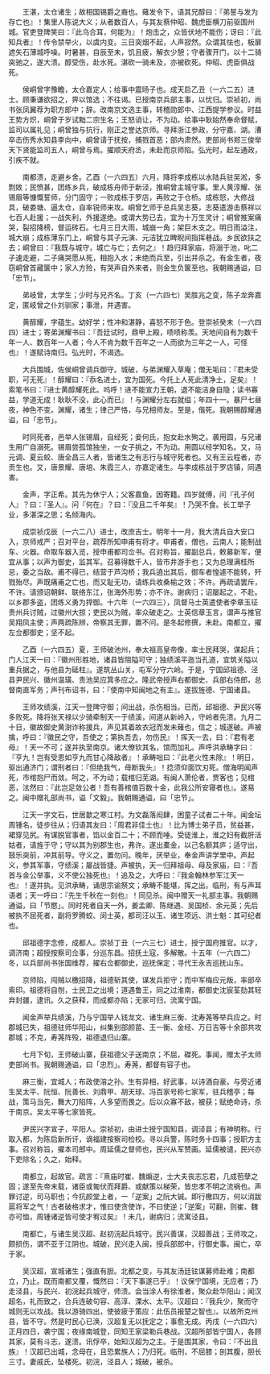 <!-- { "loadSidebar": true } -->
　　王湛，太仓诸生；故相国锡爵之裔也。薙发令下，语其兄醇曰：『弟誓与发为存亡也』！集里人陈说大义；从者数百人，与其友蔡仲昭、魏虎臣横刀前驱围州城。官吏登陴笑曰：『此乌合耳，何能为』！炮击之，众皆伏地不能伤；讶曰：『此知兵者』！传令禁举火，以虞内变。三日突烟不起，人声寂然。众谓其怯也，板扉遮矢石薄城呼噪。时暑甚，自辰至未，饥且疲，解衣少憩；守者骤开门，以十二骑突驰之，遂大溃。醇受伤，赴水死。湛砍一骑未及，亦被砍死。仲昭、虎臣俱战死。

　　侯峒曾字豫瞻，太仓嘉定人；给事中震旸子也。成天启乙丑（一六二五）进士。顾秉谦欲招之，畀以馆选；不往谒。已授南京兵部主事，以忧归。崇祯初，尚书张凤翼荐为职方郎中；辞。改南京文选主事，转稽勋郎中、江西提学参议。时益王势方炽，峒曾于岁试黜二宗生名；王怒诮让，不为动。给事中耿始然奉命督赋，监司以属礼见；峒曾独与抗行，刚正之誉达京师。寻拜浙江参政，分守嘉、湖。漕卒击伤秀水知县李向中，峒曾请于抚按，捕戮首恶；部内肃然。吏部尚书郑三俊举天下贤能监司五人，峒曾与焉。擢顺天府丞，未赴而京师陷。弘光时，起左通政，引疾不就。

　　南都溃，走避乡舍。乙酉（一六四五）六月，降将李成栋以水陆兵驻吴淞，多剽敓；民愤甚，团练乡兵，破成栋舟师于新泾，推峒曾主城守事。里人黄淳耀、张锡眉等慷慨誓师，分门固守；一败成栋于罗店，再败之于仓桥。成栋怒，大修战具，破娄塘、逼太仓，自率锐师来攻。峒曾乞师于总兵吴志葵，志葵遣游击蔡祥以七百人赴援；一战失利，外援遂绝。或谓大势已去，宜为十万生灵计；峒曾推案痛哭，裂招降榜，督运砖石。七月三日大雨，城崩一角；架巨木支之。明日雨溢注，城大崩；成栋薄东门上，峒曾与其子元演、元洁犹立睥睨间指挥巷战。乡民欲扶之去；峒曾曰：『我既与城守，城亡与亡；去何之』！趋归拜家庙，将溺于池，叱二子速走避，二子痛哭愿从死，相抱入水；未绝而兵至，引出并杀之。有金生者，夜窃峒曾首藏箧中；家人方殓，有哭声自外来者，则金生负箧至也。我朝赐通谥，曰「忠节」。

　　弟岐曾，太学生；少时与兄齐名。丁亥（一六四七）吴胜兆之变，陈子龙奔嘉定，匿岐曾之仆刘驯家；事泄，并遇害。

　　黄醇耀，字蕴生。幼好学；性冲和湛静，喜怒不形于色。登崇祯癸未（一六四四）进士；寄弟渊耀书曰：『吾廷试时，鼎甲上殿，啧啧称羡。天地间自有为数千年一人、数百年一人者；今人不肯为数千百年之一人而欲为三年之一人，可怪也』！遂赋诗南归。弘光时，不谒选。

　　大兵围城，佐侯峒曾调兵御守。城破，与弟渊耀入草庵；僧无垢曰：『君未受职，可无死』！醇耀曰：『忝名进士，宜为国死。今托上人死此清净土，足矣』！索笔书曰：『进士黄醇耀死此。呜呼！进不能宣力王朝，退不能洁身自隐；读书寡益，学道无成！耿耿不没，此心而已』！与渊耀分左右就缢；年四十一。暴尸七昼夜，神色不变。渊耀，诸生；律己严恪，与兄相师友。至是，偕死。我朝赐醇耀通谥，曰「忠节」。

　　时同死者，邑举人张锡眉，自经死；妾何氏，抱女赴水殉之。袭用圆，与兄诸生用广自溺死。锡眉尝孤馆独坐，一女子挑之，不为动。用圆以经学知名。又，马元调、夏云蛟、唐全昌三人者，皆诸生之有志行与城守死者也。又有王云程者，亦贡生也。又，唐景耀、唐培、朱霞三人，亦嘉定诸生。与李成栋战于罗店镇，同遇害。

　　金声，字正希。其先为休宁人；父客嘉鱼，因寄籍。四岁就傅，问『孔子何人』？曰：『圣人』。问『何在』？曰：『没且二千年矣』！乃哭不食。长工举子业，多湛深之思；名倾海内。

　　成崇祯戊辰（一六二八）进士，改庶吉士。明年十一月，我大清兵自大安口入，京师戒严；召对平台，疏荐所知申甫有将才。申甫者，僧也，云南人；能制战车、火器。命取车器入览，授申甫都司佥书。召对称旨，擢副总兵，敕募新军，便宜从事；以声为御史，监其军。召募得数千人，皆市井游手也；又为总理满桂所忌，委之当敌。甫不得已，结营于芦沟桥；我兵遶出其后，御车者惶遽不能转，歼戮殆尽。声既痛甫之亡也，而又耻无功，请练兵收桑榆之效；不许。再疏请罢斥，不许。请颁诏朝鲜、联络东江，张海外形势；亦不许。谢病归；诏屡起之，不赴。以乡郡多盗，团练义勇为捍御。十六年（一六四三），凤督马士英遣使者李章玉征贵州兵讨贼，过徽州大掠；吏民以为贼，率众破走之。士英信章玉言，谓声与推官吴翔凤主使；声两疏陈辨，帝察其无罪，置不问。是冬起修撰，未赴。南都立，擢左佥都御史；坚不起。

　　乙酉（一六四五）夏，王师破池州，奉太祖高皇帝像，率士民拜哭，谋起兵；门人江天一曰：『徽州形胜地，诸县皆阻隘可守；独绩溪平迤当孔道，宜筑关隘以重兵据之，与他县为砥柱』。遂筑丛山关，屯军分守六岭。于是，宁国邱祖德、泾县尹民兴、徽州温璜、贵池吴应箕多应之。隆武帝授声右都御史、兵部右侍郎，总督南直军务；声刊布诏书，曰：『使南中知闽地之有主』。遂拔旌德、宁国诸县。

　　王师攻绩溪，江天一登陴守御；间出战，杀伤相当。已而，邱祖德、尹民兴等多败死。降将张天禄以少骑牵制天一于绩溪，间道从新岭入，守岭者先溃。九月二十日，徽故御史黄澍诈称援兵，声见其着故衣冠而发未薙也，信之；城遂破。声被擒，呼曰：『徽民之守，吾使之；第执吾去，勿伤民』！挥天一去，曰：『君有老母』！天一不可；遂并执至南京。诸大僚钦其名，馆而加礼。声呼洪承畴字曰：『亨九！岂有受恩如亨九而甘心降敌者』！承畴咄曰：『此老火性未除』！明日，驱出通济门；谓刑者曰：『但绝我气，毋断我头』！捻须仰面饮刃死。僧海明闻声死，市棺抱尸而敛。呵之，不为动；载棺归芜湖。有闽人萧伦者，贾客也；见棺恶，泫然曰：『此岂足敛公者！吾有善棺值百数十金，此我公所安寝者也』。遂易之。闽中赠礼部尚书，谥「文毅」。我朝赐通谥，曰「忠节」。

　　江天一字文石，世居歙之寒江村。为文磊落闳肆，困童子试者二十年。闻金坛周锺名，徒步往从；归语其友曰：『周君非佳士也』！比为博士弟子员，贫益甚，裙穿见尻。有谋脱官事者，馅以金百二十；不顾而唾。受徒淮上，淮之妇有截肝活姑者，请旌于守；守以其为别郡生也，弗许。遂出橐金，以己名额其庐；适守出，鼓乐突前，冲其前导。守义之，置勿问。晚年，厌举业，奉金声讲学里中。声起义，参其军事，守绩溪；屡战皆捷。声被执，天一归拜祖母、母及家庙，曰：『吾首与金公举事，义不使公独死也』！追及之，大呼曰：『我金翰林参军江天一也』！遂并执。见洪承畴，诵思宗谕祭文；承畴不能堪，挥之出。临刑，有与声耳语者；天一呼曰：『先生千秋在一刻也』！同见杀。闽中赠天一礼部主事。我朝赐通谥，曰「节愍」。同时死者自天一外，姜孟卿、陈继遇、吴国桢、余元英；先后被执不屈死者，副将罗腾蛟、闵士英，都司汪以玉、诸生项远、洪士魁：其可纪者也。

　　邱祖德字念修，成都人。崇祯丁丑（一六三七）进士，授宁国府推官。以才，调济南；超授按察司佥事，分巡东昌。招抚土寇，多解散。十五年（一六四二）冬，以兵部尚书张国维荐，擢右佥都御史，巡抚保定；寻代王永吉巡抚山东。

　　京师陷，闯贼以檄招降，祖德斩其使，谋发兵拒守；而中军梅应元叛，率部卒索印。祖德将自刎，士民卫之出境；道遇鲁王，同之过淮南，都御史沈宸荃劾其轻弃封疆，逮讯。久之获释，而成都亦陷；无家可归，流寓宁国。

　　闻金声举兵绩溪，乃与宁国举人钱龙文、诸生麻三衡、沈寿荛等举兵应之。时郡城已失，祖德驻师华阳山，纠集别部颜苗、王一衡、金经、万日吉等十余部共攻郡城；不克，寿荛阵殁，祖德退归山寨。

　　七月下旬，王师破山寨，获祖德父子送南京；不屈，磔死。事闻，赠太子太师吏部尚书。我朝赐通谥，曰「忠烈」。寿荛，都督有容子也。

　　麻三衡，宜城人；布政使溶之孙。生有异相，好武事，以诗酒自豪。与旁近诸生吴太平、阮恒、阮善长、刘鼎甲、胡天球、冯百家号称七家军，驻兵稽亭；每战，策马当先，舞大刀陷阵，人多望而畏之。后以众寡不敌，被获；赋绝命诗，杀于南京。吴太平等七家皆死。

　　尹民兴字宣子，平阳人。崇祯初，由进士授宁国知县，调泾县；有神明称。行取入都，为陈启新所讦，谪福建按察司检校。寻以兵警，陈时务十四事；授职方主事。召对称旨，擢本司郎中。周延儒之督师也，民兴从军赞画。延儒被谴，民兴亦下吏除名；久之，始释。

　　南都立，起故官。疏言：『熹庙时崔、魏煽逆，士大夫丧志忘君，几成苞孽之固；遂至先帝末载，诸臣或匍伏而拜爵、或献策以梯荣，皆忠孝不明之流祸也。声罪讨逆，司马职也；今抗颜堂上者，一「逆案」之阮大铖。即行檄四方，何以消跋扈将军之气！古者破格求才，惟曰使贪使诈，不曰使逆；「逆案」可翻，则崔、魏亦可恤，周锺诸逆皆可使才宥过矣』！未几，谢病归；流寓泾县。

　　南都亡，与诸生吴汉超、赵初浣起兵城守。民兴善谋，汉超善战；王师攻之，颇损伤，谓不亚于江阴也。城破，民兴走入闽，授兵部郎中，行御史事。闽亡，卒于家。

　　吴汉超，宣城诸生；强直有胆。北都之变，与其友汤廷铉谋募师赴难；南都立，乃止。既而南都又覆，慨然曰：『天下事遂已乎』！议保宁国境，无应者；乃走泾县，与民兴、初浣起兵城守，师溃。会当涂人有徐淮者，聚众赴华阳山；闻汉超名，礼而致之，合兵连破句容、高淳、溧水、太平。汉超曰：『我兵少，聚而守城则无以攻战。我以游骑四出，使彼疲于策应：此伍员报楚之智也』。以故所克州县，皆不守。然是时民心已涣，汉超复无以抚定之；事愈无成。丙戌（一六四六）正月四日，袭宁国；夜缘南城登，同知王家梁勒兵巷战。汉超所部皆宁国人，各顾其家，莫有斗志，遂溃。讯俘卒，始知汉超为之主。于是围其家，令曰：『不出且族』！汉超已出城，念母在，且恐累族人；乃归死。临刑，不屈膝；剖其腹，胆长三寸。妻戚氏，坠楼死。初浣，泾县人；城破，被杀。

